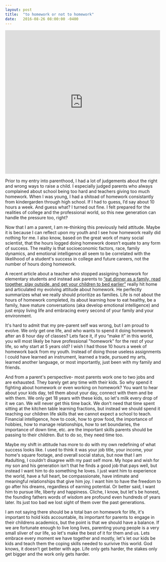 ```yaml
---
layout: post
title:  "to homework or not to homework"
date:   2016-08-26 08:00:00 -0400
---
```

<iframe src="https://www.facebook.com/plugins/post.php?href=https%3A%2F%2Fwww.facebook.com%2Fphoto.php%3Ffbid%3D10208920380439663%26set%3Da.2192657828875.118537.1620033655%26type%3D3&width=500" width="500" height="464" style="border:none;overflow:hidden" scrolling="no" frameborder="0" allowTransparency="true"></iframe>

Prior to my entry into parenthood, I had a lot of judgements about the right and wrong ways to raise a child. I especially judged parents who always complained about school being too hard and teachers giving too much homework. When I was young, I had a shitoad of homework consistantly from kindergarden through high school. If I had to guess, I’d say about 10 hours a week. And guess what? I turned out fine. I felt prepared for the realities of college and the professional world, so this new generation can handle the pressure too, right?

Now that I am a parent, I am re-thinking this previously held attitude. Maybe it is because I can reflect upon my youth and I see how homework really did nothing for me. I also know, based on the great work of many social scientist, that the hours logged doing homework doesn’t equate to any form of success. The reality is that socioeconomic factors, race, family dynamics, and emotional intelligence all seem to be correlated with the likelihood of a student's success in college and future careers, not the number of hours doing homework.

A recent article about a teacher who stopped assigning homework for elementary students and instead ask parents to [“eat dinner as a family, read together, play outside, and get your children to bed earlier”](http://www.npr.org/sections/thetwo-way/2016/08/24/491227557/down-with-homework-teachers-viral-note-tells-of-growing-attitude) really hit home and articulated my evolving attitude about homework. He perfectly summarizes what we really should prioritize as families. Life is not about the hours of homework completed, its about learning how to eat healthy, be a family, have mature conversations (aka develop emotional intelligence) and just enjoy living life and embracing every second of your family and your environment.

It's hard to admit that my pre-parent self was wrong, but I am proud to evolve. We only get one life, and who wants to spend it doing homework after an 8 hour day of classes? Lets face it, if you “make it” in this world, you will most likely be have professional "homework" for the rest of your life, so why start at 5 years old? I wish I had those 10 hours a week of homework back from my youth. Instead of doing those useless assignments I could have learned an instrument, learned a trade, pursued my arts, learned another language, or most importantly, just been with my family and friends.

And from a parent's perspective- most parents work one to two jobs and are exhausted. They barely get any time with their kids. So why spend it fighting about homework or even working on homework? You want to hear about your kids day, tell them about your day, connect with them and be with them. We only get 18 years with these kids, so let's milk every drop of it we can. We will never get this time back. We don’t need that time spent sitting at the kitchen table learning fractions, but instead we should spend it teaching our children life skills that we cannot expect a school to teach. Financial intelligence, how to cook, how to grow food, the importance of hobbies, how to manage relationships, how to set boundaries, the importance of down time, etc. are the important skills parents should be passing to their children. But to do so, they need time too.

Maybe my shift in attitude has more to do with my own redefining of what success looks like. I used to think it was your job title, your income, your home's square footage, and overall social status, but now that I am #adulting, I couldn’t disagree with my past self more. My hope and wish for my son and his generation isn’t that he finds a good job that pays well, but instead I want him to do something he loves. I just want him to experience the world, have a full heart, be compassionate, have intimate and meaningful relationships that give him joy. I want him to have the freedom to go after his dreams, regardless of earning potential. Or better said, I want him to pursue life, liberty and happiness. Cliche, I know, but let's be honest, the founding fathers words of wisdom are profound even hundreds of years later. Its just too bad we lost sight of them over the past generations.

I am not saying there should be a total ban on homework for life, it's important to hold kids accountable, its important for parents to engage in their childrens academics, but the point is that we should have a balance. If we are fortunate enough to live long lives, parenting young people is a very small sliver of our life, so let's make the best of it for them and us. Lets embrace every moment we have together and mostly, let's let our kids be kids and teach them the coping skills needed to surivive this world. God knows, it doesn’t get better with age. Life only gets harder, the stakes only get bigger and the work only gets harder. 







